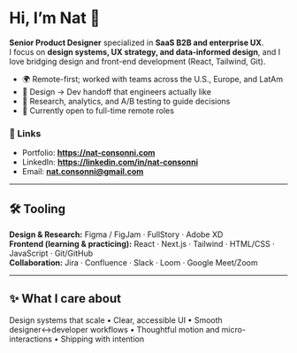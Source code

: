 # Hi, I’m Nat 👋

**Senior Product Designer** specialized in **SaaS B2B and enterprise UX**.  
I focus on **design systems, UX strategy, and data-informed design**, and I love bridging design and front-end development (React, Tailwind, Git).

- 🌍 Remote-first; worked with teams across the U.S., Europe, and LatAm  
- 🧩 Design → Dev handoff that engineers actually like  
- 🧪 Research, analytics, and A/B testing to guide decisions  
- 🧭 Currently open to full-time remote roles

### 🔗 Links
- Portfolio: **https://nat-consonni.com**
- LinkedIn: **https://linkedin.com/in/nat-consonni**
- Email: **nat.consonni@gmail.com**

---

## 🛠 Tooling

**Design & Research:** Figma / FigJam · FullStory · Adobe XD  
**Frontend (learning & practicing):** React · Next.js · Tailwind · HTML/CSS · JavaScript · Git/GitHub  
**Collaboration:** Jira · Confluence · Slack · Loom · Google Meet/Zoom

---

## ✨ What I care about
Design systems that scale • Clear, accessible UI • Smooth designer↔developer workflows • Thoughtful motion and micro-interactions • Shipping with intention

